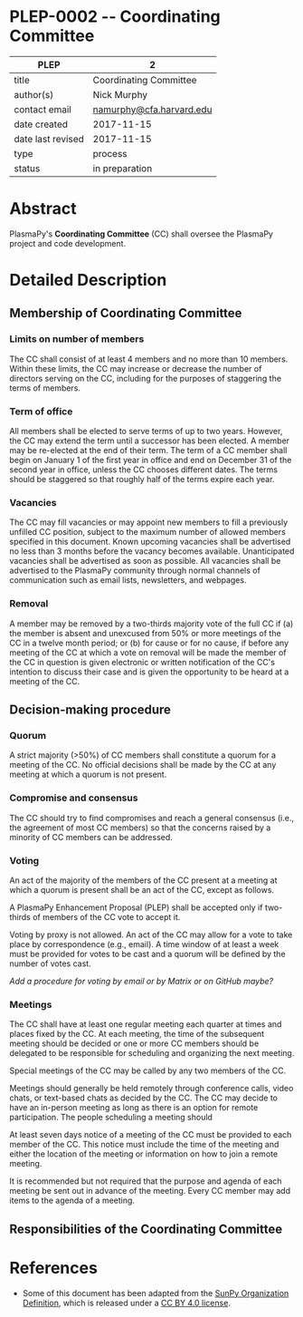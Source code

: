# PLEP-0002 -- Coordinating Committee

| PLEP              | 2                                 |
|-------------------|-----------------------------------|
| title             | Coordinating Committee            |
| author(s)         | Nick Murphy                       |
| contact email     | namurphy@cfa.harvard.edu          |
| date created      | 2017-11-15                        |
| date last revised | 2017-11-15                        |
| type              | process                           |
| status            | in preparation                    |

# Abstract

PlasmaPy's **Coordinating Committee** (CC) shall oversee the PlasmaPy
project and code development.

# Detailed Description

## Membership of Coordinating Committee

### Limits on number of members

The CC shall consist of at least 4 members and no more than 10
members.  Within these limits, the CC may increase or decrease the
number of directors serving on the CC, including for the purposes of
staggering the terms of members.

### Term of office

All members shall be elected to serve terms of up to two years.
However, the CC may extend the term until a successor has been
elected.  A member may be re-elected at the end of their term.  The
term of a CC member shall begin on January 1 of the first year in
office and end on December 31 of the second year in office, unless the
CC chooses different dates.  The terms should be staggered so that
roughly half of the terms expire each year.

### Vacancies

The CC may fill vacancies or may appoint new members to fill a
previously unfilled CC position, subject to the maximum number of
allowed members specified in this document.  Known upcoming vacancies
shall be advertised no less than 3 months before the vacancy becomes
available.  Unanticipated vacancies shall be advertised as soon as
possible.  All vacancies shall be advertised to the PlasmaPy community
through normal channels of communication such as email lists,
newsletters, and webpages.

### Removal

A member may be removed by a two-thirds majority vote of the full CC
if (a) the member is absent and unexcused from 50% or more meetings of
the CC in a twelve month period; or (b) for cause or for no cause, if
before any meeting of the CC at which a vote on removal will be made
the member of the CC in question is given electronic or written
notification of the CC's intention to discuss their case and is given
the opportunity to be heard at a meeting of the CC.

## Decision-making procedure

### Quorum

A strict majority (>50%) of CC members shall constitute a quorum for a
meeting of the CC.  No official decisions shall be made by the CC at
any meeting at which a quorum is not present.

### Compromise and consensus

The CC should try to find compromises and reach a general consensus
(i.e., the agreement of most CC members) so that the concerns raised
by a minority of CC members can be addressed.

### Voting

An act of the majority of the members of the CC present at a meeting
at which a quorum is present shall be an act of the CC, except as
follows.

A PlasmaPy Enhancement Proposal (PLEP) shall be accepted only if
two-thirds of members of the CC vote to accept it.

Voting by proxy is not allowed.  An act of the CC may allow for a vote
to take place by correspondence (e.g., email).  A time window of at
least a week must be provided for votes to be cast and a quorum will
be defined by the number of votes cast.

*Add a procedure for voting by email or by Matrix or on GitHub maybe?*

### Meetings

The CC shall have at least one regular meeting each quarter at times
and places fixed by the CC.  At each meeting, the time of the
subsequent meeting should be decided or one or more CC members should
be delegated to be responsible for scheduling and organizing the next
meeting.

Special meetings of the CC may be called by any two members of the CC.

Meetings should generally be held remotely through conference calls,
video chats, or text-based chats as decided by the CC.  The CC may
decide to have an in-person meeting as long as there is an option for
remote participation.  The people scheduling a meeting should

At least seven days notice of a meeting of the CC must be provided to
each member of the CC.  This notice must include the time of the
meeting and either the location of the meeting or information on how
to join a remote meeting.

It is recommended but not required that the purpose and agenda of each
meeting be sent out in advance of the meeting.  Every CC member may
add items to the agenda of a meeting.

## Responsibilities of the Coordinating Committee



# References

* Some of this document has been adapted from the [SunPy Organization
  Definition](https://github.com/sunpy/sunpy-SEP/blob/master/SEP-0002.md),
  which is released under a [CC BY 4.0
  license](https://github.com/sunpy/sunpy-SEP/blob/master/LICENSE.md).
